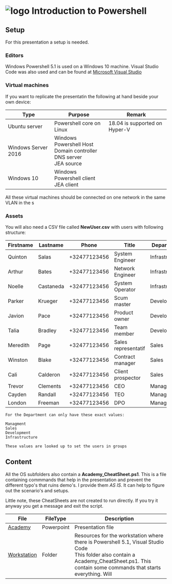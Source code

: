 # ![logo][] Introduction to Powershell

[logo]: https://raw.githubusercontent.com/PowerShell/PowerShell/master/assets/ps_black_64.svg?sanitize=true

## Setup

For this presentation a setup is needed.

### Editors

Windows Powershell 5.1 is used on a Windows 10 machine. Visual Studio Code was also used and can be found at [Microsoft Visual Studio](https://code.visualstudio.com)

### Virtual machines

If you want to replicate the presentatin the following at hand beside your own device:

| Type                | Purpose                                                                  | Remark                        |
|---------------------|--------------------------------------------------------------------------|-------------------------------|
| Ubuntu server       | Powershell core on Linux                                                 | 18.04 is supported on Hyper-V |
| Windows Server 2016 | Windows Powershell Host<br>Domain controller<br>DNS server<br>JEA source |                               |
| Windows 10          | Windows Powershell client<br>JEA client                                  |                               |

All these virtual machines should be connected on one network in the same VLAN in the s

### Assets

You will also need a CSV file called **NewUser.csv** with users with following structure:

| Firstname | Lastname  | Phone        | Title               | Department     |
|-----------|-----------|--------------|---------------------|----------------|
| Quinton   | Salas     | +32477123456 | System Engineer     | Infrastructure |
| Arthur    | Bates     | +32477123456 | Network Engineer    | Infrastructure |
| Noelle    | Castaneda | +32477123456 | System Operator     | Infrastructure |
| Parker    | Krueger   | +32477123456 | Scum master         | Development    |
| Javion    | Pace      | +32477123456 | Product owner       | Development    |
| Talia     | Bradley   | +32477123456 | Team member         | Development    |
| Meredith  | Page      | +32477123456 | Sales representatif | Sales          |
| Winston   | Blake     | +32477123456 | Contract manager    | Sales          |
| Cali      | Calderon  | +32477123456 | Client prospector   | Sales          |
| Trevor    | Clements  | +32477123456 | CEO                 | Managment      |
| Cayden    | Randall   | +32477123456 | TEO                 | Managment      |
| London    | Freeman   | +32477123456 | DPO                 | Managment      |

``` note
For the Department can only have these exact values:

Managment
Sales
Development
Infrastructure

These values are looked up to set the users in groups

```

## Content

All the OS subfolders also contain a **Academy_CheatSheet.ps1**. This is a file containing commmands that help in the presentation and prevent the different typo's that ruins demo's. I provide them *AS IS*. It can help to figure out the scenario's and setups.

Little note, these CheatSheets are not created to run directly. If you try it anyway you get a message and exit the script.

| File                                          | FileType   | Description       |
|-----------------------------------------------|------------|-------------------|
| [Academy](201811%20-%20aariXa%20academy.pptx) | Powerpoint | Presentation file |
| [Workstation](Workstation)| Folder | Resources for the workstation where there is Powershell 5.1, Visual Studio Code<br>This folder also contain a Academy_CheatSheet.ps1. This contain some commands that starts everything. Will